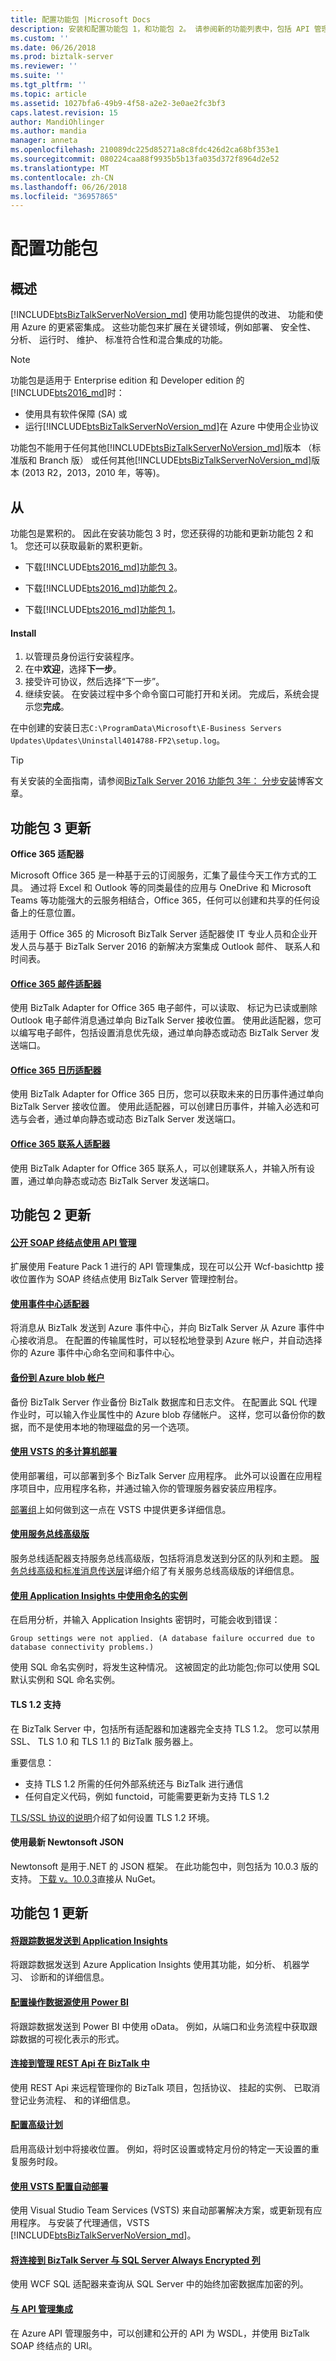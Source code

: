 ```yaml
---
title: 配置功能包 |Microsoft Docs
description: 安装和配置功能包 1，和功能包 2。 请参阅新的功能列表中，包括 API 管理、 team services 部署，新的 Azure 适配器、 备份和 BizTalk Server 2016 中的详细信息
ms.custom: ''
ms.date: 06/26/2018
ms.prod: biztalk-server
ms.reviewer: ''
ms.suite: ''
ms.tgt_pltfrm: ''
ms.topic: article
ms.assetid: 1027bfa6-49b9-4f58-a2e2-3e0ae2fc3bf3
caps.latest.revision: 15
author: MandiOhlinger
ms.author: mandia
manager: anneta
ms.openlocfilehash: 210089dc225d85271a8c8fdc426d2ca68bf353e1
ms.sourcegitcommit: 080224caa88f9935b5b13fa035d372f8964d2e52
ms.translationtype: MT
ms.contentlocale: zh-CN
ms.lasthandoff: 06/26/2018
ms.locfileid: "36957865"
---
```

# <a name="configure-the-feature-pack"></a>配置功能包

## <a name="overview"></a>概述

[!INCLUDE[btsBizTalkServerNoVersion_md](../includes/btsbiztalkservernoversion-md.md)] 使用功能包提供的改进、 功能和使用 Azure 的更紧密集成。 这些功能包来扩展在关键领域，例如部署、 安全性、 分析、 运行时、 维护、 标准符合性和混合集成的功能。 

> [!NOTE]
> 功能包是适用于 Enterprise edition 和 Developer edition 的[!INCLUDE[bts2016_md](../includes/bts2016-md.md)]时： 
> 
> - 使用具有软件保障 (SA) 或
> - 运行[!INCLUDE[btsBizTalkServerNoVersion_md](../includes/btsbiztalkservernoversion-md.md)]在 Azure 中使用企业协议
> 
> 功能包不能用于任何其他[!INCLUDE[btsBizTalkServerNoVersion_md](../includes/btsbiztalkservernoversion-md.md)]版本 （标准版和 Branch 版） 或任何其他[!INCLUDE[btsBizTalkServerNoVersion_md](../includes/btsbiztalkservernoversion-md.md)]版本 (2013 R2，2013，2010 年，等等)。 

## <a name="download-and-install"></a>从

功能包是累积的。 因此在安装功能包 3 时，您还获得的功能和更新功能包 2 和 1。 您还可以获取最新的累积更新。

* 下载[!INCLUDE[bts2016_md](../includes/bts2016-md.md)][功能包 3](https://aka.ms/bts2016fp3)。

* 下载[!INCLUDE[bts2016_md](../includes/bts2016-md.md)][功能包 2](https://aka.ms/bts2016fp2)。

* 下载[!INCLUDE[bts2016_md](../includes/bts2016-md.md)][功能包 1](https://www.microsoft.com/download/details.aspx?id=55100)。

#### <a name="install"></a>Install

1. 以管理员身份运行安装程序。
2. 在中**欢迎**，选择**下一步**。 
3. 接受许可协议，然后选择“下一步”。 
4. 继续安装。 在安装过程中多个命令窗口可能打开和关闭。 完成后，系统会提示您**完成**。

在中创建的安装日志`C:\ProgramData\Microsoft\E-Business Servers Updates\Updates\Uninstall4014788-FP2\setup.log`。

>[!TIP]
> 有关安装的全面指南，请参阅[BizTalk Server 2016 功能包 3年： 分步安装](https://blog.sandro-pereira.com/2018/06/26/biztalk-server-2016-feature-pack-3/)博客文章。

## <a name="feature-pack-3-updates"></a>功能包 3 更新

**Office 365 适配器**


Microsoft Office 365 是一种基于云的订阅服务，汇集了最佳今天工作方式的工具。 通过将 Excel 和 Outlook 等的同类最佳的应用与 OneDrive 和 Microsoft Teams 等功能强大的云服务相结合，Office 365，任何可以创建和共享的任何设备上的任意位置。

适用于 Office 365 的 Microsoft BizTalk Server 适配器使 IT 专业人员和企业开发人员与基于 BizTalk Server 2016 的新解决方案集成 Outlook 邮件、 联系人和时间表。

#### <a name="office-365-mail-adapteroffice365-mail-adaptermd"></a>[Office 365 邮件适配器](office365-mail-adapter.md)
使用 BizTalk Adapter for Office 365 电子邮件，可以读取、 标记为已读或删除 Outlook 电子邮件消息通过单向 BizTalk Server 接收位置。 使用此适配器，您可以编写电子邮件，包括设置消息优先级，通过单向静态或动态 BizTalk Server 发送端口。

#### <a name="office-365-calendar-adapteroffice365-calendar-adaptermd"></a>[Office 365 日历适配器](office365-calendar-adapter.md)
使用 BizTalk Adapter for Office 365 日历，您可以获取未来的日历事件通过单向 BizTalk Server 接收位置。 使用此适配器，可以创建日历事件，并输入必选和可选与会者，通过单向静态或动态 BizTalk Server 发送端口。

#### <a name="office-365-contact-adapteroffice365-contact-adaptermd"></a>[Office 365 联系人适配器](office365-contact-adapter.md)
使用 BizTalk Adapter for Office 365 联系人，可以创建联系人，并输入所有设置，通过单向静态或动态 BizTalk Server 发送端口。

## <a name="feature-pack-2-updates"></a>功能包 2 更新

#### <a name="expose-soap-endpoints-with-api-managementcoreconnect-to-azure-api-managementmd"></a>[公开 SOAP 终结点使用 API 管理](../core/connect-to-azure-api-management.md)

扩展使用 Feature Pack 1 进行的 API 管理集成，现在可以公开 Wcf-basichttp 接收位置作为 SOAP 终结点使用 BizTalk Server 管理控制台。 

#### <a name="use-the-event-hub-adapterevent-hubs-adaptermd"></a>[使用事件中心适配器](event-hubs-adapter.md)

将消息从 BizTalk 发送到 Azure 事件中心，并向 BizTalk Server 从 Azure 事件中心接收消息。 在配置的传输属性时，可以轻松地登录到 Azure 帐户，并自动选择你的 Azure 事件中心命名空间和事件中心。

#### <a name="backup-to-azure-blob-accountcorehow-to-configure-the-backup-biztalk-server-jobmd"></a>[备份到 Azure blob 帐户](../core/how-to-configure-the-backup-biztalk-server-job.md)
备份 BizTalk Server 作业备份 BizTalk 数据库和日志文件。 在配置此 SQL 代理作业时，可以输入作业属性中的 Azure blob 存储帐户。 这样，您可以备份你的数据，而不是使用本地的物理磁盘的另一个选项。 

#### <a name="multi-machine-deployment-using-vstscoreconfigure-automatic-deployment-with-visual-studio-team-services-in-biztalkmd"></a>[使用 VSTS 的多计算机部署](../core/configure-automatic-deployment-with-visual-studio-team-services-in-biztalk.md)
使用部署组，可以部署到多个 BizTalk Server 应用程序。 此外可以设置在应用程序项目中，应用程序名称，并通过输入你的管理服务器安装应用程序。

[部署组](https://docs.microsoft.com/vsts/build-release/concepts/definitions/release/deployment-groups/index)上如何做到这一点在 VSTS 中提供更多详细信息。  

#### <a name="use-service-bus-premiumcoresb-messaging-adaptermd"></a>[使用服务总线高级版](../core/sb-messaging-adapter.md)

服务总线适配器支持服务总线高级版，包括将消息发送到分区的队列和主题。 [服务总线高级和标准消息传送层](https://docs.microsoft.com/azure/service-bus-messaging/service-bus-premium-messaging)详细介绍了有关服务总线高级版的详细信息。 

#### <a name="use-named-instances-with-application-insightscoresend-tracking-data-to-azure-application-insights-using-biztalk-servermd"></a>[使用 Application Insights 中使用命名的实例](../core/send-tracking-data-to-azure-application-insights-using-biztalk-server.md)
在启用分析，并输入 Application Insights 密钥时，可能会收到错误： 

```
Group settings were not applied. (A database failure occurred due to database connectivity problems.)
```

使用 SQL 命名实例时，将发生这种情况。 这被固定的此功能包;你可以使用 SQL 默认实例和 SQL 命名实例。 

#### <a name="tls-12-support"></a>TLS 1.2 支持

在 BizTalk Server 中，包括所有适配器和加速器完全支持 TLS 1.2。 您可以禁用 SSL、 TLS 1.0 和 TLS 1.1 的 BizTalk 服务器上。 

重要信息： 

* 支持 TLS 1.2 所需的任何外部系统还与 BizTalk 进行通信
* 任何自定义代码，例如 functoid，可能需要更新为支持 TLS 1.2

[TLS/SSL 协议的说明](https://support.microsoft.com/kb/3155464)介绍了如何设置 TLS 1.2 环境。 

#### <a name="use-latest-newtonsoft-json"></a>使用最新 Newtonsoft JSON 
Newtonsoft 是用于.NET 的 JSON 框架。 在此功能包中，则包括为 10.0.3 版的支持。 [下载 v。10.0.3](https://www.nuget.org/packages/Newtonsoft.Json/10.0.3)直接从 NuGet。 


## <a name="feature-pack-1-updates"></a>功能包 1 更新

#### <a name="send-tracking-data-to-application-insightscoresend-tracking-data-to-azure-application-insights-using-biztalk-servermd"></a>[将跟踪数据发送到 Application Insights](../core/send-tracking-data-to-azure-application-insights-using-biztalk-server.md)

将跟踪数据发送到 Azure Application Insights 使用其功能，如分析、 机器学习、 诊断和的详细信息。 

#### <a name="configure-the-operational-data-feed-using-power-bicoreconfigure-the-operational-data-feed-for-power-bi-with-biztalk-servermd"></a>[配置操作数据源使用 Power BI](../core/configure-the-operational-data-feed-for-power-bi-with-biztalk-server.md)

将跟踪数据发送到 Power BI 中使用 oData。 例如，从端口和业务流程中获取跟踪数据的可视化表示的形式。 

#### <a name="connect-to-the-management-rest-apis-in-biztalkcoreinstall-and-configure-the-management-rest-apis-in-biztalk-servermd"></a>[连接到管理 REST Api 在 BizTalk 中](../core/install-and-configure-the-management-rest-apis-in-biztalk-server.md)

使用 REST Api 来远程管理你的 BizTalk 项目，包括协议、 挂起的实例、 已取消登记业务流程、 和的详细信息。

#### <a name="configure-advanced-schedulingcoreconfigure-the-time-zone-and-recurrence-scheduling-in-biztalk-servermd"></a>[配置高级计划](../core/configure-the-time-zone-and-recurrence-scheduling-in-biztalk-server.md)

启用高级计划中将接收位置。 例如，将时区设置或特定月份的特定一天设置的重复服务时段。

#### <a name="configure-automatic-deployments-with-vstscoreconfigure-automatic-deployment-with-visual-studio-team-services-in-biztalkmd"></a>[使用 VSTS 配置自动部署](../core/configure-automatic-deployment-with-visual-studio-team-services-in-biztalk.md)  

使用 Visual Studio Team Services (VSTS) 来自动部署解决方案，或更新现有应用程序。 与安装了代理通信，VSTS [!INCLUDE[btsBizTalkServerNoVersion_md](../includes/btsbiztalkservernoversion-md.md)]。

#### <a name="connect-to-sql-server-always-encrypted-columns-with-biztalk-servercoreconnect-to-sql-server-always-encrypted-columns-with-biztalk-servermd"></a>[将连接到 BizTalk Server 与 SQL Server Always Encrypted 列](../core/connect-to-sql-server-always-encrypted-columns-with-biztalk-server.md)  

使用 WCF SQL 适配器来查询从 SQL Server 中的始终加密数据库加密的列。

#### <a name="integrate-with-api-managementcoreconnect-to-azure-api-managementmd"></a>[与 API 管理集成](../core/connect-to-azure-api-management.md)

在 Azure API 管理服务中，可以创建和公开的 API 为 WSDL，并使用 BizTalk SOAP 终结点的 URI。  
